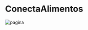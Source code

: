 # ConectaAlimentos
![pagina ](https://github.com/user-attachments/assets/9b020741-649e-41ee-a153-826ec540946a)
